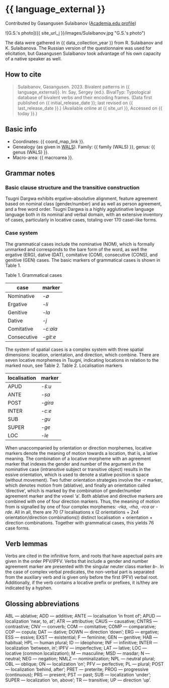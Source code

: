 # {{ language_external }}
Contributed by Gasangusen Sulaibanov ([Academia.edu profile](https://independent.academia.edu/GasangusenSulaibanov))

![G.S.'s photo]({{ site_url_j }}/images/Sulaibanov.jpg "G.S.'s photo")

The data were gathered in {{ data_collection_year }} from R. Sulaibanov and K. Sulaibanova. The Russian version of the questionnaire was used for elicitation, but Gasangusen Sulaibanov took advantage of his own capacity of a native speaker as well.

## How to cite
> Sulaibanov, Gasangusen. 2023. Bivalent patterns in {{ language_external}}. 
> In: Say, Sergey (ed.). BivalTyp: Typological database of bivalent verbs and their encoding frames. 
> (Data first published on {{ initial_release_date }}; 
> last revised on {{ last_release_date }}.) (Available online at {{ site_url }}, 
> Accessed on {{ today }}.)

## Basic info
- Coordinates: {{ coord_map_link }}.
- Genealogy (as given in [WALS](https://wals.info/)). Family: {{ family (WALS) }}, genus: {{ genus (WALS) }}.
- Macro-area: {{ macroarea }}.

## Grammar notes

### Basic clause structure and the transitive construction

Tsugni Dargwa exhibits ergative-absolutive alignment, feature agreement based on nominal class (gender/number) and as well as person agreement, and a free word order. Tsugni Dargwa is a highly agglutinative language language both in its nominal and verbal domain, with an extensive inventory of cases, particularly in locative cases, totaling over 170 casel-like forms.

### Case system

The grammatical cases include the nominative (NOM), which is formally unmarked and corresponds to the bare form of the word, as well the ergative (ERG), dative (DAT), comitative (COM), consecutive (CONS), and genitive (GEN) cases. The basic markers of grammatical cases is shown in Table 1.

Table 1. Grammatical cases

<div class="before-table"></div>

| case        | marker   |
| ----------- | -------- |
| Nominative  | *-∅*     |
| Ergative    | *-li*    |
| Genitive    | *-la*    |
| Dative      | *-j*     |
| Comitative  | *-cːala* |
| Сonsecutive | *-gitːe* |

The system of spatial cases is a complex system with three spatial dimensions: location, orientation, and direction, which combine. There are seven locative morphemes in Tsugni, indicating locations in relation to the marked noun, see Table 2.
Table 2. Localisation markers

<div class="before-table"></div>

| localisation | marker  |
| ------------ | ------- |
| APUD         | *-šːu*  |
| ANTE         | *-sa*   |
| POST         | *-gira* |
| INTER        | *-cːе*  |
| SUB          | *-gu*   |
| SUPER        | *-gе*   |
| LOC          | *-lе*   |

When unaccompanied by orientation or direction morphemes, locative markers denote the meaning of motion towards a location, that is, a lative meaning. The combination of a locative morpheme with an agreement marker that indexes the gender and number of the argument in the nominative case (intransitive subject or transitive object) results in the essive orientation, which is used to denote a stative position is space (without movement). Two futher orientation strategies involve the *-r* marker, which denotes motion from (ablative), and finally an orientation called ‘directive’, which is marked by the combination of gender/number agreement marker and the vowel ‘a’. Both ablative and directive markers are combined with one of four direction markers. Thus, the meaning of motion from is signalled by one of four complex morphemes: *-rka*, *-rha*, *-rca* or *-rde*. All in all, there are 70 (7 localisations x (2 orientations + 2x4 orientation/direction combinations)) distinct localisation + orientation + direction combinations. Together with grammatical cases, this yields 76 case forms.

## Verb lemmas 

Verbs are cited in the infinitive form, and roots that have aspectual pairs are given in the order PFV/IPFV. Verbs that include a gender and number agreement marker are presented with the singular neuter class marker *b-*. In the case of complex verbal predicates, the non-verbal part is separated from the auxiliary verb and is given only before the first (PFV) verbal root. Additionally, if the verb contains a locative prefix or prefixes, it is/they are indicated by a hyphen.

## Glossing abbreviations

ABL — ablative; ADD — additive; ANTE — localisation ‘in front of’; APUD — localization ‘near, to, at’; ATR — attributive; CAUS — causative; CNTRS — contrastive; CNV — converb; COM — comitative; COMP — comparative; COP — copula; DAT — dative; DOWN — direction ‘down’; ERG — ergative; ESS — essive; EXST — existential; F — feminine; GEN — genitive; HAB — habitual; HPL — human plural; ID — ideophone; INF — infinitive; INTER — localization ‘between, in’; IPFV — imperfective; LAT — lative; LOC — locative (common localization); M — masculine; MSD — masdar; N — neutral; NEG — negation; NMLZ — nominalization; NPL — neutral plural; OBL — oblique; ON — localization ‘on’; PFV — perfective; PL — plural; POST — localization ‘behind, after’; PRET — preterite; PROG — progressive (continuous); PRS — present; PST — past; SUB — localization ‘under’; SUPER — localization ‘on, above’; TR — transitive; UP — direction ‘up’.

